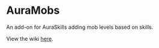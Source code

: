 # AuraMobs
An add-on for AuraSkills adding mob levels based on skills.

View the wiki [here](https://wiki.aurelium.dev/auramobs).